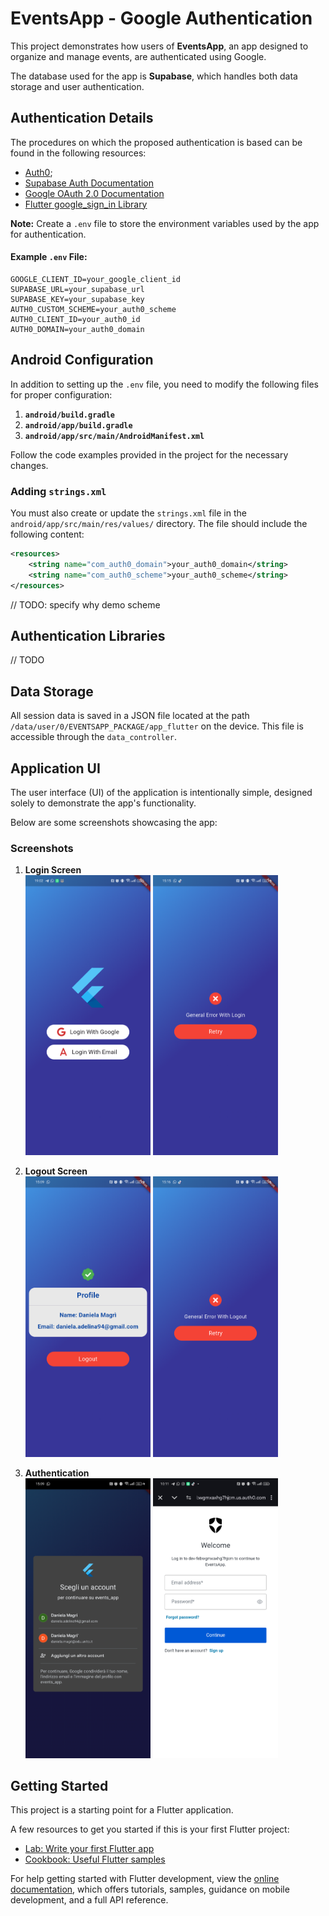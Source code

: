 # EventsApp - Google Authentication

This project demonstrates how users of **EventsApp**, an app designed to organize and manage events, are authenticated using Google.

The database used for the app is **Supabase**, which handles both data storage and user authentication.

## Authentication Details

The procedures on which the proposed authentication is based can be found in the following resources:

- [Auth0](https://auth0.com/docs/quickstart/native/flutter/interactive);
- [Supabase Auth Documentation](https://supabase.com/docs/guides/auth)
- [Google OAuth 2.0 Documentation](https://developer.android.com/identity/sign-in/credential-manager-siwg?hl=it)
- [Flutter google_sign_in Library](https://pub.dev/packages/google_sign_in)

**Note:** Create a `.env` file to store the environment variables used by the app for authentication.

#### Example `.env` File:

```env
GOOGLE_CLIENT_ID=your_google_client_id
SUPABASE_URL=your_supabase_url
SUPABASE_KEY=your_supabase_key
AUTH0_CUSTOM_SCHEME=your_auth0_scheme
AUTH0_CLIENT_ID=your_auth0_id
AUTH0_DOMAIN=your_auth0_domain
```

## Android Configuration

In addition to setting up the `.env` file, you need to modify the following files for proper configuration:

1. **`android/build.gradle`**
2. **`android/app/build.gradle`**
3. **`android/app/src/main/AndroidManifest.xml`**

Follow the code examples provided in the project for the necessary changes.

### Adding `strings.xml`

You must also create or update the `strings.xml` file in the `android/app/src/main/res/values/` directory. The file should include the following content:

```xml
<resources>
    <string name="com_auth0_domain">your_auth0_domain</string>
    <string name="com_auth0_scheme">your_auth0_scheme</string>
</resources>
```

// TODO: specify why demo scheme

## Authentication Libraries

// TODO 

## Data Storage

All session data is saved in a JSON file located at the path `/data/user/0/EVENTSAPP_PACKAGE/app_flutter` on the device. This file is accessible through the `data_controller`.

## Application UI

The user interface (UI) of the application is intentionally simple, designed solely to demonstrate the app's functionality.

Below are some screenshots showcasing the app:

### Screenshots

1. **Login Screen**  
   <img src="pages_login.png" alt="Login Screen" width="200"/>
   <img src="pages_login_error.png" alt="Login Error Screen" width="200"/>

2. **Logout Screen**  
   <img src="pages_logout.png" alt="Logout Screen" width="200"/>
   <img src="pages_logout_error.png" alt="Logout Error Screen" width="200"/>

3. **Authentication**  
   <img src="oauth_google.png" alt="Auth Google Screen" width="200"/>
   <img src="oauth_email.png" alt="Auth Email Screen" width="200"/>

## Getting Started

This project is a starting point for a Flutter application.

A few resources to get you started if this is your first Flutter project:

- [Lab: Write your first Flutter app](https://docs.flutter.dev/get-started/codelab)
- [Cookbook: Useful Flutter samples](https://docs.flutter.dev/cookbook)

For help getting started with Flutter development, view the
[online documentation](https://docs.flutter.dev/), which offers tutorials,
samples, guidance on mobile development, and a full API reference.


